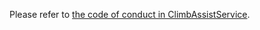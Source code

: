 Please refer to [the code of conduct in 
ClimbAssistService](https://github.com/ClimbAssist/ClimbAssistService/blob/master/CODE_OF_CONDUCT.md).
